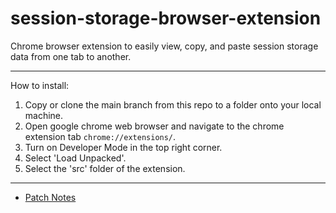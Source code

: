 # session-storage-browser-extension

Chrome browser extension to easily view, copy, and paste session storage data from one tab to another.

---

How to install:
1. Copy or clone the main branch from this repo to a folder onto your local machine.
2. Open google chrome web browser and navigate to the chrome extension tab `chrome://extensions/`.
3. Turn on Developer Mode in the top right corner.
4. Select 'Load Unpacked'.
5. Select the 'src' folder of the extension.

---

- [Patch Notes](./logs/version-1.0.1.md)